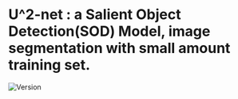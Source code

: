 # U^2-net : a Salient Object Detection(SOD) Model, image segmentation with small amount training set.

![Version](https://img.shields.io/badge/version-1.0.0-brightgreen.svg)

